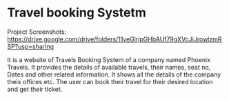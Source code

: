 # Travel  booking Systetm
Project Screenshots: https://drive.google.com/drive/folders/11veGlrjpGHbAUf79gXVcJiJrowlzmRSP?usp=sharing

 
It is a website of Travels Booking System of a company named 
Phoenix Travels. It provides the details of available travels, their 
names, seat no, Dates and other related information. It shows all 
the details of the company theis offices etc. The user can book
their travel for their desired location and get their ticket.
